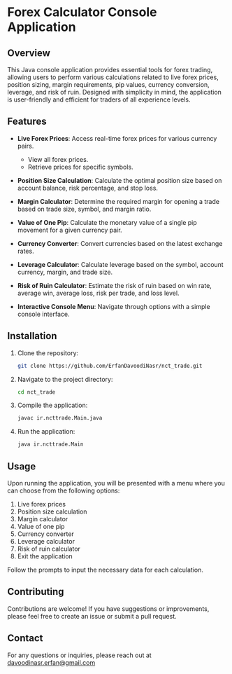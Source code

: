# Forex Calculator Console Application

## Overview

This Java console application provides essential tools for forex trading, allowing users to perform various calculations related to live forex prices, position sizing, margin requirements, pip values, currency conversion, leverage, and risk of ruin. Designed with simplicity in mind, the application is user-friendly and efficient for traders of all experience levels.

## Features

- **Live Forex Prices**: Access real-time forex prices for various currency pairs.
  - View all forex prices.
  - Retrieve prices for specific symbols.

- **Position Size Calculation**: Calculate the optimal position size based on account balance, risk percentage, and stop loss.
  
- **Margin Calculator**: Determine the required margin for opening a trade based on trade size, symbol, and margin ratio.
  
- **Value of One Pip**: Calculate the monetary value of a single pip movement for a given currency pair.

- **Currency Converter**: Convert currencies based on the latest exchange rates.

- **Leverage Calculator**: Calculate leverage based on the symbol, account currency, margin, and trade size.

- **Risk of Ruin Calculator**: Estimate the risk of ruin based on win rate, average win, average loss, risk per trade, and loss level.

- **Interactive Console Menu**: Navigate through options with a simple console interface.

## Installation

1. Clone the repository:
   ```bash
   git clone https://github.com/ErfanDavoodiNasr/nct_trade.git
   ```
   
2. Navigate to the project directory:
   ```bash
   cd nct_trade
   ```

3. Compile the application:
   ```bash
   javac ir.ncttrade.Main.java
   ```

4. Run the application:
   ```bash
   java ir.ncttrade.Main
   ```

## Usage

Upon running the application, you will be presented with a menu where you can choose from the following options:

1. Live forex prices
2. Position size calculation
3. Margin calculator
4. Value of one pip
5. Currency converter
6. Leverage calculator
7. Risk of ruin calculator
8. Exit the application

Follow the prompts to input the necessary data for each calculation.

## Contributing

Contributions are welcome! If you have suggestions or improvements, please feel free to create an issue or submit a pull request.

## Contact

For any questions or inquiries, please reach out at davoodinasr.erfan@gmail.com
